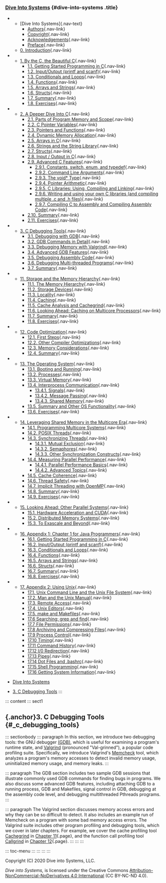 
### [Dive Into Systems](../index-2.html) {#dive-into-systems .title}

-   -   [Dive Into Systems]{.nav-text}
        -   [Authors](../index-2.html){.nav-link}
        -   [Copyright](../copyright.html){.nav-link}
        -   [Acknowledgements](../acknowledgements.html){.nav-link}
        -   [Preface](../preface.html){.nav-link}
    -   [0. Introduction](../introduction.html){.nav-link}

-   -   [1. By the C, the Beautiful
        C](../C1-C_intro/index.html){.nav-link}
        -   [1.1. Getting Started Programming in
            C](../C1-C_intro/getting_started.html){.nav-link}
        -   [1.2. Input/Output (printf and
            scanf)](../C1-C_intro/input_output.html){.nav-link}
        -   [1.3. Conditionals and
            Loops](../C1-C_intro/conditionals.html){.nav-link}
        -   [1.4. Functions](../C1-C_intro/functions.html){.nav-link}
        -   [1.5. Arrays and
            Strings](../C1-C_intro/arrays_strings.html){.nav-link}
        -   [1.6. Structs](../C1-C_intro/structs.html){.nav-link}
        -   [1.7. Summary](../C1-C_intro/summary.html){.nav-link}
        -   [1.8. Exercises](../C1-C_intro/exercises.html){.nav-link}

-   -   [2. A Deeper Dive Into C](../C2-C_depth/index.html){.nav-link}
        -   [2.1. Parts of Program Memory and
            Scope](../C2-C_depth/scope_memory.html){.nav-link}
        -   [2.2. C Pointer
            Variables](../C2-C_depth/pointers.html){.nav-link}
        -   [2.3. Pointers and
            Functions](../C2-C_depth/pointers_functions.html){.nav-link}
        -   [2.4. Dynamic Memory
            Allocation](../C2-C_depth/dynamic_memory.html){.nav-link}
        -   [2.5. Arrays in C](../C2-C_depth/arrays.html){.nav-link}
        -   [2.6. Strings and the String
            Library](../C2-C_depth/strings.html){.nav-link}
        -   [2.7. Structs](../C2-C_depth/structs.html){.nav-link}
        -   [2.8. Input / Output in C](../C2-C_depth/IO.html){.nav-link}
        -   [2.9. Advanced C
            Features](../C2-C_depth/advanced.html){.nav-link}
            -   [2.9.1. Constants, switch, enum, and
                typedef](../C2-C_depth/advanced_switch.html){.nav-link}
            -   [2.9.2. Command Line
                Arguments](../C2-C_depth/advanced_cmd_line_args.html){.nav-link}
            -   [2.9.3. The void\*
                Type](../C2-C_depth/advanced_voidstar.html){.nav-link}
            -   [2.9.4. Pointer
                Arithmetic](../C2-C_depth/advanced_pointer_arithmetic.html){.nav-link}
            -   [2.9.5. C Libraries: Using, Compiling and
                Linking](../C2-C_depth/advanced_libraries.html){.nav-link}
            -   [2.9.6. Writing and using your own C libraries (and
                compiling multiple .c and .h
                files)](../C2-C_depth/advanced_writing_libraries.html){.nav-link}
            -   [2.9.7. Compiling C to Assembly and Compiling Assembly
                Code](../C2-C_depth/advanced_assembly.html){.nav-link}
        -   [2.10. Summary](../C2-C_depth/summary.html){.nav-link}
        -   [2.11. Exercises](../C2-C_depth/exercises.html){.nav-link}

-   -   [3. C Debugging Tools](index.html){.nav-link}
        -   [3.1. Debugging with GDB](gdb.html){.nav-link}
        -   [3.2. GDB Commands in Detail](gdb_commands.html){.nav-link}
        -   [3.3. Debugging Memory with
            Valgrind](valgrind.html){.nav-link}
        -   [3.4. Advanced GDB Features](gdb_advanced.html){.nav-link}
        -   [3.5. Debugging Assembly Code](gdb_assembly.html){.nav-link}
        -   [3.6. Debugging Multi-threaded
            Programs](gdb_pthreads.html){.nav-link}
        -   [3.7. Summary](summary.html){.nav-link}

-   -   [11. Storage and the Memory
        Hierarchy](../C11-MemHierarchy/index.html){.nav-link}
        -   [11.1. The Memory
            Hierarchy](../C11-MemHierarchy/mem_hierarchy.html){.nav-link}
        -   [11.2. Storage
            Devices](../C11-MemHierarchy/devices.html){.nav-link}
        -   [11.3.
            Locality](../C11-MemHierarchy/locality.html){.nav-link}
        -   [11.4. Caching](../C11-MemHierarchy/caching.html){.nav-link}
        -   [11.5. Cache Analysis and
            Cachegrind](../C11-MemHierarchy/cachegrind.html){.nav-link}
        -   [11.6. Looking Ahead: Caching on Multicore
            Processors](../C11-MemHierarchy/coherency.html){.nav-link}
        -   [11.7. Summary](../C11-MemHierarchy/summary.html){.nav-link}
        -   [11.8.
            Exercises](../C11-MemHierarchy/exercises.html){.nav-link}

-   -   [12. Code Optimization](../C12-CodeOpt/index.html){.nav-link}
        -   [12.1. First Steps](../C12-CodeOpt/basic.html){.nav-link}
        -   [12.2. Other Compiler
            Optimizations](../C12-CodeOpt/loops_functions.html){.nav-link}
        -   [12.3. Memory
            Considerations](../C12-CodeOpt/memory_considerations.html){.nav-link}
        -   [12.4. Summary](../C12-CodeOpt/summary.html){.nav-link}

-   -   [13. The Operating System](../C13-OS/index.html){.nav-link}
        -   [13.1. Booting and Running](../C13-OS/impl.html){.nav-link}
        -   [13.2. Processes](../C13-OS/processes.html){.nav-link}
        -   [13.3. Virtual Memory](../C13-OS/vm.html){.nav-link}
        -   [13.4. Interprocess
            Communication](../C13-OS/ipc.html){.nav-link}
            -   [13.4.1. Signals](../C13-OS/ipc_signals.html){.nav-link}
            -   [13.4.2. Message
                Passing](../C13-OS/ipc_msging.html){.nav-link}
            -   [13.4.3. Shared
                Memory](../C13-OS/ipc_shm.html){.nav-link}
        -   [13.5. Summary and Other OS
            Functionality](../C13-OS/advanced.html){.nav-link}
        -   [13.6. Exercises](../C13-OS/exercises.html){.nav-link}

-   -   [14. Leveraging Shared Memory in the Multicore
        Era](../C14-SharedMemory/index.html){.nav-link}
        -   [14.1. Programming Multicore
            Systems](../C14-SharedMemory/multicore.html){.nav-link}
        -   [14.2. POSIX
            Threads](../C14-SharedMemory/posix.html){.nav-link}
        -   [14.3. Synchronizing
            Threads](../C14-SharedMemory/synchronization.html){.nav-link}
            -   [14.3.1. Mutual
                Exclusion](../C14-SharedMemory/mutex.html){.nav-link}
            -   [14.3.2.
                Semaphores](../C14-SharedMemory/semaphores.html){.nav-link}
            -   [14.3.3. Other Synchronization
                Constructs](../C14-SharedMemory/other_syncs.html){.nav-link}
        -   [14.4. Measuring Parallel
            Performance](../C14-SharedMemory/performance.html){.nav-link}
            -   [14.4.1. Parallel Performance
                Basics](../C14-SharedMemory/performance_basics.html){.nav-link}
            -   [14.4.2. Advanced
                Topics](../C14-SharedMemory/performance_advanced.html){.nav-link}
        -   [14.5. Cache
            Coherence](../C14-SharedMemory/cache_coherence.html){.nav-link}
        -   [14.6. Thread
            Safety](../C14-SharedMemory/thread_safety.html){.nav-link}
        -   [14.7. Implicit Threading with
            OpenMP](../C14-SharedMemory/openmp.html){.nav-link}
        -   [14.8. Summary](../C14-SharedMemory/summary.html){.nav-link}
        -   [14.9.
            Exercises](../C14-SharedMemory/exercises.html){.nav-link}

-   -   [15. Looking Ahead: Other Parallel
        Systems](../C15-Parallel/index.html){.nav-link}
        -   [15.1. Hardware Acceleration and
            CUDA](../C15-Parallel/gpu.html){.nav-link}
        -   [15.2. Distributed Memory
            Systems](../C15-Parallel/distrmem.html){.nav-link}
        -   [15.3. To Exascale and
            Beyond](../C15-Parallel/cloud.html){.nav-link}

-   -   [16. Appendix 1: Chapter 1 for Java
        Programmers](../Appendix1/index.html){.nav-link}
        -   [16.1. Getting Started Programming in
            C](../Appendix1/getting_started.html){.nav-link}
        -   [16.2. Input/Output (printf and
            scanf)](../Appendix1/input_output.html){.nav-link}
        -   [16.3. Conditionals and
            Loops](../Appendix1/conditionals.html){.nav-link}
        -   [16.4. Functions](../Appendix1/functions.html){.nav-link}
        -   [16.5. Arrays and
            Strings](../Appendix1/arrays_strings.html){.nav-link}
        -   [16.6. Structs](../Appendix1/structs.html){.nav-link}
        -   [16.7. Summary](../Appendix1/summary.html){.nav-link}
        -   [16.8. Exercises](../Appendix1/exercises.html){.nav-link}

-   -   [17. Appendix 2: Using Unix](../Appendix2/index.html){.nav-link}
        -   [17.1. Unix Command Line and the Unix File
            System](../Appendix2/cmdln_basics.html){.nav-link}
        -   [17.2. Man and the Unix
            Manual](../Appendix2/man.html){.nav-link}
        -   [17.3. Remote Access](../Appendix2/ssh_scp.html){.nav-link}
        -   [17.4. Unix Editors](../Appendix2/editors.html){.nav-link}
        -   [17.5. make and
            Makefiles](../Appendix2/makefiles.html){.nav-link}
        -   [17.6 Searching: grep and
            find](../Appendix2/grep.html){.nav-link}
        -   [17.7 File Permissions](../Appendix2/chmod.html){.nav-link}
        -   [17.8 Archiving and Compressing
            Files](../Appendix2/tar.html){.nav-link}
        -   [17.9 Process Control](../Appendix2/pskill.html){.nav-link}
        -   [17.10 Timing](../Appendix2/timing.html){.nav-link}
        -   [17.11 Command
            History](../Appendix2/history.html){.nav-link}
        -   [17.12 I/0
            Redirection](../Appendix2/ioredirect.html){.nav-link}
        -   [17.13 Pipes](../Appendix2/pipe.html){.nav-link}
        -   [17.14 Dot Files and
            .bashrc](../Appendix2/dotfiles.html){.nav-link}
        -   [17.15 Shell
            Programming](../Appendix2/shellprog.html){.nav-link}
        -   [17.16 Getting System
            Information](../Appendix2/sysinfo.html){.nav-link}



-   [Dive Into Systems](../index-2.html)
-   [3. C Debugging Tools](index.html)
:::

::: content
::: sect1
## [](#_c_debugging_tools){.anchor}3. C Debugging Tools {#_c_debugging_tools}

::: sectionbody
::: paragraph
In this section, we introduce two debugging tools: the GNU debugger
[(GDB)](https://www.gnu.org/software/gdb), which is useful for examining
a program's runtime state, and
[Valgrind](http://valgrind.org/info/tools.html) (pronounced
\"Val-grinned\"), a popular code profiling suite. Specifically, we
introduce Valgrind's
[Memcheck](https://valgrind.org/docs/manual/mc-manual.html) tool, which
analyzes a program's memory accesses to detect invalid memory usage,
uninitialized memory usage, and memory leaks.
:::

::: paragraph
The GDB section includes two sample GDB sessions that illustrate
commonly used GDB commands for finding bugs in programs. We also discuss
some advanced GDB features, including attaching GDB to a running
process, GDB and Makefiles, signal control in GDB, debugging at the
assembly code level, and debugging multithreaded Pthreads programs.
:::

::: paragraph
The Valgrind section discusses memory access errors and why they can be
so difficult to detect. It also includes an example run of Memcheck on a
program with some bad memory access errors. The Valgrind suite includes
other program profiling and debugging tools, which we cover in later
chapters. For example, we cover the cache profiling tool
[Cachegrind](https://valgrind.org/docs/manual/cg-manual.html) in
[Chapter
11](../C11-MemHierarchy/cachegrind.html#_cache_analysis_and_valgrind){.page},
and the function call profiling tool
[Callgrind](http://valgrind.org/docs/manual/cl-manual.html) in [Chapter
12](../C12-CodeOpt/basic.html#_using_callgrind_to_profile){.page}.
:::
:::
:::

::: toc-menu
:::
:::
:::
:::

Copyright (C) 2020 Dive into Systems, LLC.

*Dive into Systems,* is licensed under the Creative Commons
[Attribution-NonCommercial-NoDerivatives 4.0
International](https://creativecommons.org/licenses/by-nc-nd/4.0/) (CC
BY-NC-ND 4.0).
